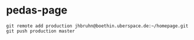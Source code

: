 pedas-page
==========

```
git remote add production jhbruhn@boethin.uberspace.de:~/homepage.git
git push production master
```
